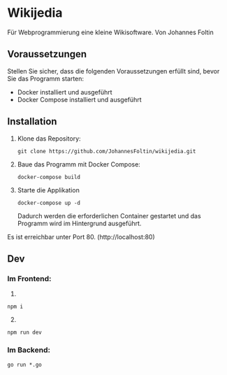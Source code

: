# Wikijedia

Für Webprogrammierung eine kleine Wikisoftware.
Von Johannes Foltin

## Voraussetzungen

Stellen Sie sicher, dass die folgenden Voraussetzungen erfüllt sind, bevor Sie das Programm starten:

- Docker installiert und ausgeführt
- Docker Compose installiert und ausgeführt

## Installation

1. Klone das Repository:

    ```shell
    git clone https://github.com/JohannesFoltin/wikijedia.git
    ```

2. Baue das Programm mit Docker Compose:

    ```shell
    docker-compose build
    ```

3. Starte die Applikation

    ```shell
    docker-compose up -d
    ```

    Dadurch werden die erforderlichen Container gestartet und das Programm wird im Hintergrund ausgeführt.

Es ist erreichbar unter Port 80. (http://localhost:80)

## Dev

### Im Frontend:
1. 
```shell
npm i
```
2. 

```shell
npm run dev
```

### Im Backend:

```shell
go run *.go
```